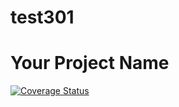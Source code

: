 # test301
# Your Project Name

[![Coverage Status](https://coveralls.io/repos/github/JadynTuks/test301/badge.svg?branch=main)](https://coveralls.io/github/JadynTuks/test301?branch=main)

<!-- Rest of your README content -->
